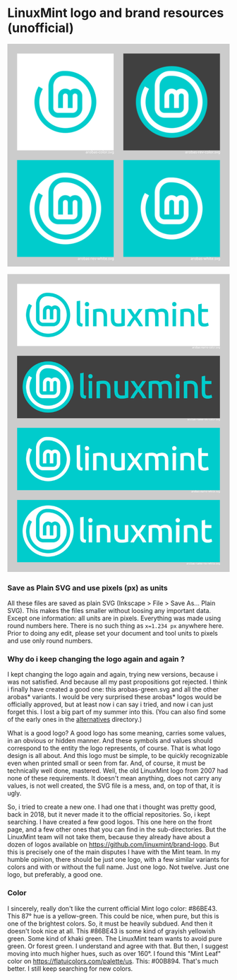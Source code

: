 # LinuxMint logo and brand resources (unofficial)

![preview](preview-arobas-1.png)

![preview](preview-arobas-name.png)

### Save as Plain SVG and use pixels (px) as units

All these files are saved as plain SVG (Inkscape > File > Save As... Plain SVG). This makes the files smaller without loosing any important data. Except one information: all units are in pixels. Everything was made using round numbers here. There is no such thing as `x=1.234 px` anywhere here. Prior to doing any edit, please set your document and tool units to pixels and use only round numbers.

### Why do i keep changing the logo again and again ?

I kept changing the logo again and again, trying new versions, because i was not satisfied. And because all my past propositions got rejected. I think i finally have created a good one: this arobas-green.svg and all the other arobas* variants. I would be very surprised these arobas* logos would be officially approved, but at least now i can say i tried, and now i can just forget this. I lost a big part of my summer into this. (You can also find some of the early ones in the [alternatives](alternatives) directory.)

What is a good logo? A good logo has some meaning, carries some values, in an obvious or hidden manner. And these symbols and values should correspond to the entity the logo represents, of course. That is what logo design is all about. And this logo must be simple, to be quickly recognizable even when printed small or seen from far. And, of course, it must be technically well done, mastered. Well, the old LinuxMint logo from 2007 had none of these requirements. It doesn't mean anything, does not carry any values, is not well created, the SVG file is a mess, and, on top of that, it is ugly.

So, i tried to create a new one. I had one that i thought was pretty good, back in 2018, but it never made it to the official repositories. So, i kept searching. I have created a few good logos. This one here on the front page, and a few other ones that you can find in the sub-directories. But the LinuxMint team will not take them, because they already have about a dozen of logos available on https://github.com/linuxmint/brand-logo. But this is precisely one of the main disputes I have with the Mint team. In my humble opinion, there should be just one logo, with a few similar variants for colors and with or without the full name. Just one logo. Not twelve. Just one logo, but preferably, a good one.

### Color

I sincerely, really don't like the current official Mint logo color: #86BE43. This 87° hue is a yellow-green. This could be nice, when pure, but this is one of the brightest colors. So, it must be heavily subdued. And then it doesn't look nice at all. This #86BE43 is some kind of grayish yellowish green. Some kind of khaki green. The LinuxMint team wants to avoid pure green. Or forest green. I understand and agree with that. But then, I suggest moving into much higher hues, such as over 160°. I found this "Mint Leaf" color on https://flatuicolors.com/palette/us. This: #00B894. That's much better. I still keep searching for new colors.
